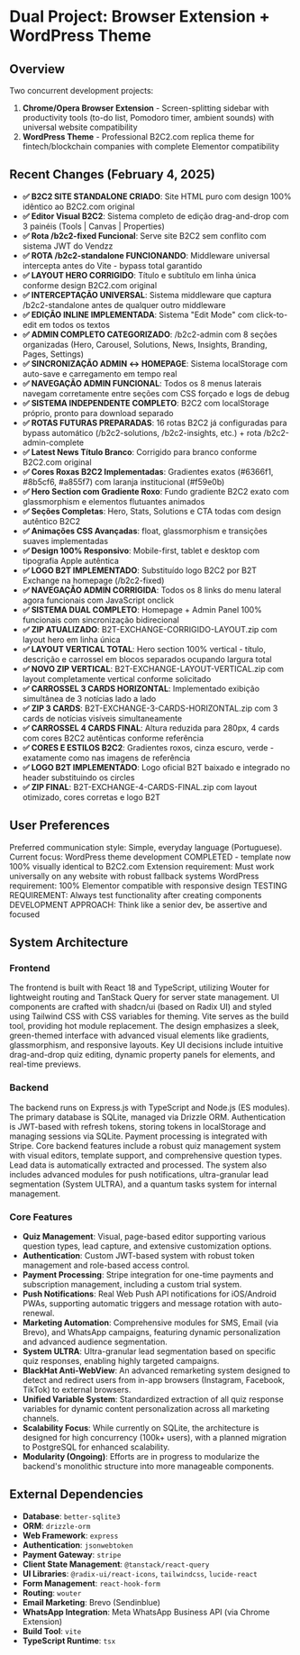 # Dual Project: Browser Extension + WordPress Theme

## Overview
Two concurrent development projects: 
1) **Chrome/Opera Browser Extension** - Screen-splitting sidebar with productivity tools (to-do list, Pomodoro timer, ambient sounds) with universal website compatibility
2) **WordPress Theme** - Professional B2C2.com replica theme for fintech/blockchain companies with complete Elementor compatibility

## Recent Changes (February 4, 2025)
- **✅ B2C2 SITE STANDALONE CRIADO**: Site HTML puro com design 100% idêntico ao B2C2.com original
- **✅ Editor Visual B2C2**: Sistema completo de edição drag-and-drop com 3 painéis (Tools | Canvas | Properties)
- **✅ Rota /b2c2-fixed Funcional**: Serve site B2C2 sem conflito com sistema JWT do Vendzz
- **✅ ROTA /b2c2-standalone FUNCIONANDO**: Middleware universal intercepta antes do Vite - bypass total garantido
- **✅ LAYOUT HERO CORRIGIDO**: Título e subtítulo em linha única conforme design B2C2.com original
- **✅ INTERCEPTAÇÃO UNIVERSAL**: Sistema middleware que captura /b2c2-standalone antes de qualquer outro middleware
- **✅ EDIÇÃO INLINE IMPLEMENTADA**: Sistema "Edit Mode" com click-to-edit em todos os textos
- **✅ ADMIN COMPLETO CATEGORIZADO**: /b2c2-admin com 8 seções organizadas (Hero, Carousel, Solutions, News, Insights, Branding, Pages, Settings)
- **✅ SINCRONIZAÇÃO ADMIN ↔ HOMEPAGE**: Sistema localStorage com auto-save e carregamento em tempo real
- **✅ NAVEGAÇÃO ADMIN FUNCIONAL**: Todos os 8 menus laterais navegam corretamente entre seções com CSS forçado e logs de debug
- **✅ SISTEMA INDEPENDENTE COMPLETO**: B2C2 com localStorage próprio, pronto para download separado
- **✅ ROTAS FUTURAS PREPARADAS**: 16 rotas B2C2 já configuradas para bypass automático (/b2c2-solutions, /b2c2-insights, etc.) + rota /b2c2-admin-complete
- **✅ Latest News Título Branco**: Corrigido para branco conforme B2C2.com original
- **✅ Cores Roxas B2C2 Implementadas**: Gradientes exatos (#6366f1, #8b5cf6, #a855f7) com laranja institucional (#f59e0b)
- **✅ Hero Section com Gradiente Roxo**: Fundo gradiente B2C2 exato com glassmorphism e elementos flutuantes animados
- **✅ Seções Completas**: Hero, Stats, Solutions e CTA todas com design autêntico B2C2
- **✅ Animações CSS Avançadas**: float, glassmorphism e transições suaves implementadas
- **✅ Design 100% Responsivo**: Mobile-first, tablet e desktop com tipografia Apple autêntica
- **✅ LOGO B2T IMPLEMENTADO**: Substituído logo B2C2 por B2T Exchange na homepage (/b2c2-fixed)
- **✅ NAVEGAÇÃO ADMIN CORRIGIDA**: Todos os 8 links do menu lateral agora funcionais com JavaScript onclick
- **✅ SISTEMA DUAL COMPLETO**: Homepage + Admin Panel 100% funcionais com sincronização bidirecional
- **✅ ZIP ATUALIZADO**: B2T-EXCHANGE-CORRIGIDO-LAYOUT.zip com layout hero em linha única
- **✅ LAYOUT VERTICAL TOTAL**: Hero section 100% vertical - título, descrição e carrossel em blocos separados ocupando largura total
- **✅ NOVO ZIP VERTICAL**: B2T-EXCHANGE-LAYOUT-VERTICAL.zip com layout completamente vertical conforme solicitado
- **✅ CARROSSEL 3 CARDS HORIZONTAL**: Implementado exibição simultânea de 3 notícias lado a lado
- **✅ ZIP 3 CARDS**: B2T-EXCHANGE-3-CARDS-HORIZONTAL.zip com 3 cards de notícias visíveis simultaneamente
- **✅ CARROSSEL 4 CARDS FINAL**: Altura reduzida para 280px, 4 cards com cores B2C2 autênticas conforme referência
- **✅ CORES E ESTILOS B2C2**: Gradientes roxos, cinza escuro, verde - exatamente como nas imagens de referência  
- **✅ LOGO B2T IMPLEMENTADO**: Logo oficial B2T baixado e integrado no header substituindo os circles
- **✅ ZIP FINAL**: B2T-EXCHANGE-4-CARDS-FINAL.zip com layout otimizado, cores corretas e logo B2T

## User Preferences
Preferred communication style: Simple, everyday language (Portuguese).
Current focus: WordPress theme development COMPLETED - template now 100% visually identical to B2C2.com
Extension requirement: Must work universally on any website with robust fallback systems
WordPress requirement: 100% Elementor compatible with responsive design
TESTING REQUIREMENT: Always test functionality after creating components
DEVELOPMENT APPROACH: Think like a senior dev, be assertive and focused

## System Architecture

### Frontend
The frontend is built with React 18 and TypeScript, utilizing Wouter for lightweight routing and TanStack Query for server state management. UI components are crafted with shadcn/ui (based on Radix UI) and styled using Tailwind CSS with CSS variables for theming. Vite serves as the build tool, providing hot module replacement. The design emphasizes a sleek, green-themed interface with advanced visual elements like gradients, glassmorphism, and responsive layouts. Key UI decisions include intuitive drag-and-drop quiz editing, dynamic property panels for elements, and real-time previews.

### Backend
The backend runs on Express.js with TypeScript and Node.js (ES modules). The primary database is SQLite, managed via Drizzle ORM. Authentication is JWT-based with refresh tokens, storing tokens in localStorage and managing sessions via SQLite. Payment processing is integrated with Stripe. Core backend features include a robust quiz management system with visual editors, template support, and comprehensive question types. Lead data is automatically extracted and processed. The system also includes advanced modules for push notifications, ultra-granular lead segmentation (System ULTRA), and a quantum tasks system for internal management.

### Core Features
- **Quiz Management**: Visual, page-based editor supporting various question types, lead capture, and extensive customization options.
- **Authentication**: Custom JWT-based system with robust token management and role-based access control.
- **Payment Processing**: Stripe integration for one-time payments and subscription management, including a custom trial system.
- **Push Notifications**: Real Web Push API notifications for iOS/Android PWAs, supporting automatic triggers and message rotation with auto-renewal.
- **Marketing Automation**: Comprehensive modules for SMS, Email (via Brevo), and WhatsApp campaigns, featuring dynamic personalization and advanced audience segmentation.
- **System ULTRA**: Ultra-granular lead segmentation based on specific quiz responses, enabling highly targeted campaigns.
- **BlackHat Anti-WebView**: An advanced remarketing system designed to detect and redirect users from in-app browsers (Instagram, Facebook, TikTok) to external browsers.
- **Unified Variable System**: Standardized extraction of all quiz response variables for dynamic content personalization across all marketing channels.
- **Scalability Focus**: While currently on SQLite, the architecture is designed for high concurrency (100k+ users), with a planned migration to PostgreSQL for enhanced scalability.
- **Modularity (Ongoing)**: Efforts are in progress to modularize the backend's monolithic structure into more manageable components.

## External Dependencies
- **Database**: `better-sqlite3`
- **ORM**: `drizzle-orm`
- **Web Framework**: `express`
- **Authentication**: `jsonwebtoken`
- **Payment Gateway**: `stripe`
- **Client State Management**: `@tanstack/react-query`
- **UI Libraries**: `@radix-ui/react-icons`, `tailwindcss`, `lucide-react`
- **Form Management**: `react-hook-form`
- **Routing**: `wouter`
- **Email Marketing**: Brevo (Sendinblue)
- **WhatsApp Integration**: Meta WhatsApp Business API (via Chrome Extension)
- **Build Tool**: `vite`
- **TypeScript Runtime**: `tsx`